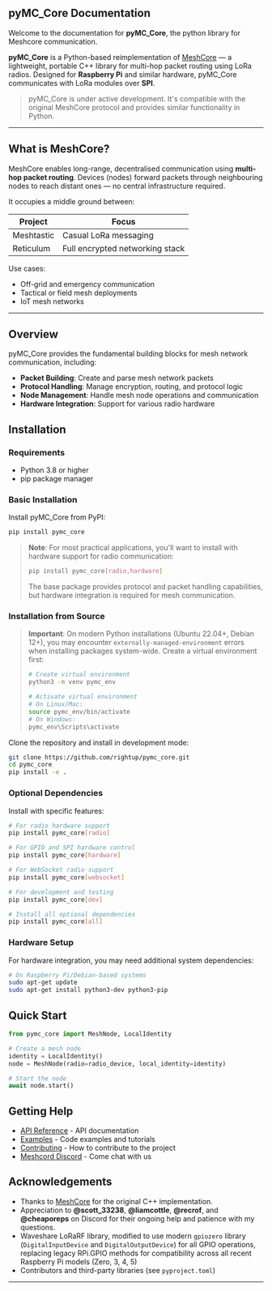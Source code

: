 ## pyMC_Core Documentation

Welcome to the documentation for **pyMC_Core**, the python library for Meshcore communication.

**pyMC_Core** is a Python-based reimplementation of [MeshCore](https://github.com/meshcore-dev/meshcore) — a lightweight, portable C++ library for multi-hop packet routing using LoRa radios. Designed for **Raspberry Pi** and similar hardware, pyMC_Core communicates with LoRa modules over **SPI**.

> pyMC_Core is under active development. It's compatible with the original MeshCore protocol and provides similar functionality in Python.

---

## What is MeshCore?

MeshCore enables long-range, decentralised communication using **multi-hop packet routing**. Devices (nodes) forward packets through neighbouring nodes to reach distant ones — no central infrastructure required.

It occupies a middle ground between:

| Project    | Focus                           |
| ---------- | ------------------------------- |
| Meshtastic | Casual LoRa messaging           |
| Reticulum  | Full encrypted networking stack |

Use cases:

- Off-grid and emergency communication
- Tactical or field mesh deployments
- IoT mesh networks

---


## Overview

pyMC_Core provides the fundamental building blocks for mesh network communication, including:

- **Packet Building**: Create and parse mesh network packets
- **Protocol Handling**: Manage encryption, routing, and protocol logic
- **Node Management**: Handle mesh node operations and communication
- **Hardware Integration**: Support for various radio hardware

## Installation

### Requirements

- Python 3.8 or higher
- pip package manager

### Basic Installation

Install pyMC_Core from PyPI:

```bash
pip install pymc_core
```

> **Note**: For most practical applications, you'll want to install with hardware support for radio communication:
> ```bash
> pip install pymc_core[radio,hardware]
> ```
> The base package provides protocol and packet handling capabilities, but hardware integration is required for mesh communication.

### Installation from Source

> **Important**: On modern Python installations (Ubuntu 22.04+, Debian 12+), you may encounter `externally-managed-environment` errors when installing packages system-wide. Create a virtual environment first:
>
> ```bash
> # Create virtual environment
> python3 -m venv pymc_env
>
> # Activate virtual environment
> # On Linux/Mac:
> source pymc_env/bin/activate
> # On Windows:
> pymc_env\Scripts\activate
> ```

Clone the repository and install in development mode:

```bash
git clone https://github.com/rightup/pymc_core.git
cd pymc_core
pip install -e .
```

### Optional Dependencies

Install with specific features:

```bash
# For radio hardware support
pip install pymc_core[radio]

# For GPIO and SPI hardware control
pip install pymc_core[hardware]

# For WebSocket radio support
pip install pymc_core[websocket]

# For development and testing
pip install pymc_core[dev]

# Install all optional dependencies
pip install pymc_core[all]
```

### Hardware Setup

For hardware integration, you may need additional system dependencies:

```bash
# On Raspberry Pi/Debian-based systems
sudo apt-get update
sudo apt-get install python3-dev python3-pip
```

## Quick Start

```python
from pymc_core import MeshNode, LocalIdentity

# Create a mesh node
identity = LocalIdentity()
node = MeshNode(radio=radio_device, local_identity=identity)

# Start the node
await node.start()
```

## Getting Help

-  [API Reference](api/core.md) - API documentation
-  [Examples](examples.md) - Code examples and tutorials
-  [Contributing](contributing.md) - How to contribute to the project
-  [Meshcord Discord](https://discord.com/channels/1343693475589263471/1343693475589263474) - Come chat with us

## Acknowledgements

- Thanks to [MeshCore](https://github.com/meshcore-dev) for the original C++ implementation.  
- Appreciation to **@scott_33238**, **@liamcottle**, **@recrof**, and **@cheaporeps** on Discord
  for their ongoing help and patience with my questions. 
- Waveshare LoRaRF library, modified to use modern `gpiozero` library (`DigitalInputDevice` and `DigitalOutputDevice`) for all GPIO operations, replacing legacy RPi.GPIO methods for compatibility across all recent Raspberry Pi models (Zero, 3, 4, 5)
- Contributors and third-party libraries (see `pyproject.toml`)

---
